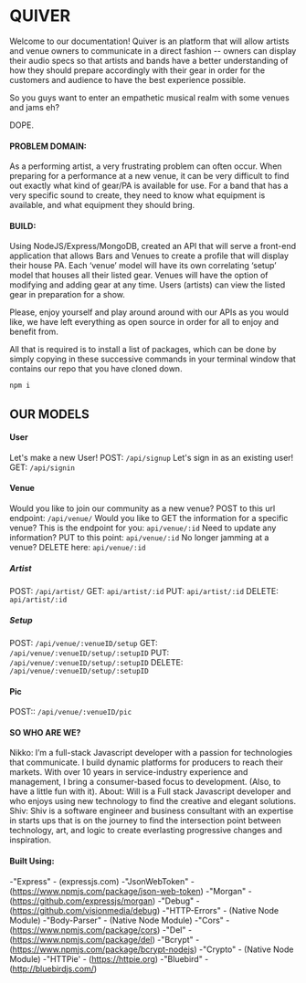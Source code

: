 # QUIVER
Welcome to our documentation! Quiver is an platform that will allow artists and venue owners to communicate in a direct fashion -- owners can display their audio specs so that artists and bands have a better understanding of how they should prepare accordingly with their gear in order for the customers and audience to have the best experience possible.

So you guys want to enter an empathetic musical realm with some venues and jams eh?

DOPE.

#### PROBLEM DOMAIN:
As a performing artist, a very frustrating problem can often occur. When preparing for a performance at a new venue, it can be very difficult to find out exactly what kind of gear/PA is available for use. For a band that has a very specific sound to create, they need to know what equipment is available, and what equipment they should bring.


#### BUILD:
Using NodeJS/Express/MongoDB, created an API that will serve a front-end application that allows Bars and Venues to create a profile that will display their house PA. Each ‘venue’ model will have its own correlating ‘setup’ model that houses all their listed gear. Venues will have the option of modifying and adding gear at any time. Users (artists) can view the listed gear in preparation for a show.

Please, enjoy yourself and play around around with our APIs as you would like, we have left everything as open source in order for all to enjoy and benefit from.

All that is required is to install a list of packages, which can be done by simply copying in these successive commands in your terminal window that contains our repo that you have cloned down.

```js
npm i
```

## OUR MODELS

#### User
Let's make a new User! POST:
```/api/signup```
Let's sign in as an existing user! GET:
```/api/signin```

#### Venue
Would you like to join our community as a new venue? POST to this url endpoint:
```/api/venue/```
Would you like to GET the information for a specific venue? This is the endpoint for you:
```api/venue/:id```
Need to update any information? PUT to this point:
```api/venue/:id```
No longer jamming at a venue? DELETE here:
```api/venue/:id```


##### Artist
POST:
```/api/artist/```
GET:
```api/artist/:id```
PUT:
```api/artist/:id```
DELETE:
```api/artist/:id```

##### Setup
POST:
```/api/venue/:venueID/setup```
GET:
```/api/venue/:venueID/setup/:setupID```
PUT:
```/api/venue/:venueID/setup/:setupID```
DELETE:
```/api/venue/:venueID/setup/:setupID```

#### Pic
POST::
```/api/venue/:venueID/pic```

#### SO WHO ARE WE?
Nikko: I’m a full-stack Javascript developer with a passion for technologies that  communicate. I build dynamic platforms for producers to reach their markets. With over 10 years in service-industry experience and management, I bring a consumer-based focus to development. (Also, to have a little fun with it).
About: Will is a Full stack Javascript developer and who enjoys using new technology to find the creative and elegant solutions.
Shiv: Shiv is a software engineer and business consultant with an expertise in starts ups that is on the journey to find the intersection point between technology, art, and logic to create everlasting progressive changes and inspiration.

#### Built Using:
-"Express" - (expressjs.com)
-"JsonWebToken" - (https://www.npmjs.com/package/json-web-token)
-"Morgan" - (https://github.com/expressjs/morgan)
-"Debug" - (https://github.com/visionmedia/debug)
-"HTTP-Errors" - (Native Node Module)
-"Body-Parser" - (Native Node Module)
-"Cors" - (https://www.npmjs.com/package/cors)
-"Del" - (https://www.npmjs.com/package/del)
-"Bcrypt" - (https://www.npmjs.com/package/bcrypt-nodejs)
-"Crypto" - (Native Node Module)
-"HTTPie' - (https://httpie.org)
-"Bluebird" - (http://bluebirdjs.com/)
